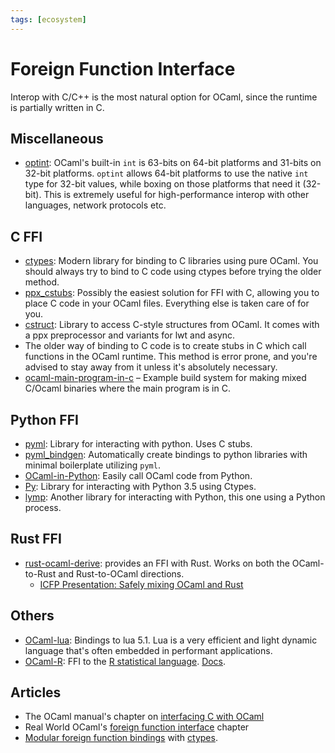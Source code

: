 ```yaml
---
tags: [ecosystem]
---
```


# Foreign Function Interface

Interop with C/C++ is the most natural option for OCaml, since the runtime is partially written in C.

## Miscellaneous

* [optint](https://github.com/mirage/optint):
OCaml's built-in `int` is 63-bits on 64-bit platforms and 31-bits on 32-bit platforms.
`optint` allows 64-bit platforms to use the native `int` type for 32-bit values,
while boxing on those platforms that need it (32-bit).
This is extremely useful for high-performance interop with other languages, network protocols etc.

## C FFI

* [ctypes](https://github.com/ocamllabs/ocaml-ctypes): Modern library for binding to C libraries using pure OCaml.
You should always try to bind to C code using ctypes before trying the older method.
* [ppx_cstubs](https://github.com/fdopen/ppx_cstubs):
Possibly the easiest solution for FFI with C, allowing you to place C code in your OCaml files.
Everything else is taken care of for you.
* [cstruct](https://github.com/mirage/ocaml-cstruct): Library to access C-style structures from OCaml.
It comes with a ppx preprocessor and variants for lwt and async.
* The older way of binding to C code is to create stubs in C which call functions in the OCaml runtime.
This method is error prone, and you're advised to stay away from it unless it's absolutely necessary.
* [ocaml-main-program-in-c](https://github.com/johnwhitington/ocaml-main-program-in-c) – Example build system for making mixed C/Ocaml binaries where the main program is in C.

## Python FFI

* [pyml](https://github.com/thierry-martinez/pyml):
Library for interacting with python. Uses C stubs.
* [pyml_bindgen](https://github.com/mooreryan/ocaml_python_bindgen):
Automatically create bindings to python libraries with minimal boilerplate utilizing `pyml`.
* [OCaml-in-Python](https://github.com/thierry-martinez/ocaml-in-python):
Easily call OCaml code from Python.
* [Py](https://github.com/zshipko/ocaml-py):
Library for interacting with Python 3.5 using Ctypes.
* [lymp](https://github.com/dbousque/lymp):
Another library for interacting with Python, this one using a Python process.

## Rust FFI

* [rust-ocaml-derive](https://github.com/ahrefs/rust-ocaml-derive): provides an FFI with Rust.
Works on both the OCaml-to-Rust and Rust-to-OCaml directions.
  * [ICFP Presentation: Safely mixing OCaml and Rust](https://www.youtube.com/watch?v=UXfcENNM_ts)

## Others

* [OCaml-lua](https://github.com/pdonadeo/ocaml-lua):
Bindings to lua 5.1.
Lua is a very efficient and light dynamic language that's often embedded in performant applications.
* [OCaml-R](https://github.com/pveber/ocaml-r):
FFI to the [R statistical language](https://www.r-project.org/about.html).
[Docs](http://pveber.github.io/ocaml-r/index.html).

## Articles

* The OCaml manual's chapter on [interfacing C with OCaml](https://v2.ocaml.org/manual/intfc.html)
* Real World OCaml's [foreign function interface](https://dev.realworldocaml.org/foreign-function-interface.html) chapter
* [Modular foreign function bindings](https://mirage.io/blog/modular-foreign-function-bindings) with [ctypes](https://github.com/ocamllabs/ocaml-ctypes).

